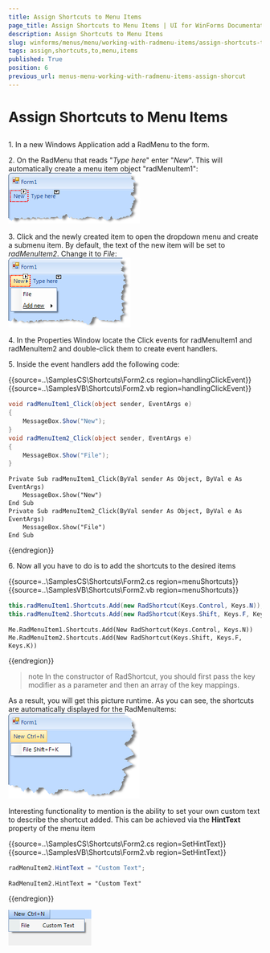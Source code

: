 ```yaml
---
title: Assign Shortcuts to Menu Items
page_title: Assign Shortcuts to Menu Items | UI for WinForms Documentation
description: Assign Shortcuts to Menu Items
slug: winforms/menus/menu/working-with-radmenu-items/assign-shortcuts-to-menu-items
tags: assign,shortcuts,to,menu,items
published: True
position: 6
previous_url: menus-menu-working-with-radmenu-items-assign-shorcut
---
```


# Assign Shortcuts to Menu Items



## 

1\. In a new Windows Application add a RadMenu to the form.

2\. On the RadMenu that reads "*Type here*" enter "*New*". This will automatically create a menu item object "radMenuItem1":<br>![shortcuts-getting-started-(radmenuitems)001](images/shortcuts-getting-started-(radmenuitems)001.png)

3\. Click and the newly created item to open the dropdown menu and create a submenu item. By default, the text of the new item will be set to *radMenuItem2*. Change it to *File*:<br>![shortcuts-getting-started-(radmenuitems)002](images/shortcuts-getting-started-(radmenuitems)002.png)

4\. In the Properties Window locate the Click events for radMenuItem1 and radMenuItem2 and double-click them to create event handlers.

5\. Inside the event handlers add the following code:

{{source=..\SamplesCS\Shortcuts\Form2.cs region=handlingClickEvent}} 
{{source=..\SamplesVB\Shortcuts\Form2.vb region=handlingClickEvent}} 

````C#
void radMenuItem1_Click(object sender, EventArgs e)
{
    MessageBox.Show("New");
}
void radMenuItem2_Click(object sender, EventArgs e)
{
    MessageBox.Show("File");
}

````
````VB.NET
Private Sub radMenuItem1_Click(ByVal sender As Object, ByVal e As EventArgs)
    MessageBox.Show("New")
End Sub
Private Sub radMenuItem2_Click(ByVal sender As Object, ByVal e As EventArgs)
    MessageBox.Show("File")
End Sub

````

{{endregion}} 

6\. Now all you have to do is to add the shortcuts to the desired items

{{source=..\SamplesCS\Shortcuts\Form2.cs region=menuShortcuts}} 
{{source=..\SamplesVB\Shortcuts\Form2.vb region=menuShortcuts}} 

````C#
this.radMenuItem1.Shortcuts.Add(new RadShortcut(Keys.Control, Keys.N));
this.radMenuItem2.Shortcuts.Add(new RadShortcut(Keys.Shift, Keys.F, Keys.K));

````
````VB.NET
Me.RadMenuItem1.Shortcuts.Add(New RadShortcut(Keys.Control, Keys.N))
Me.RadMenuItem2.Shortcuts.Add(New RadShortcut(Keys.Shift, Keys.F, Keys.K))

````

{{endregion}} 

>note In the constructor of RadShortcut, you should first pass the key modifier as a parameter and then an array of the key mappings.
>

As a result, you will get this picture runtime. As you can see, the shortcuts are automatically displayed for the RadMenuItems:![shortcuts-getting-started-(radmenuitems)003](images/shortcuts-getting-started-(radmenuitems)003.png)

Interesting functionality to mention is the ability to set your own custom text to describe the shortcut added. This can be achieved via the __HintText__ property of the menu item

{{source=..\SamplesCS\Shortcuts\Form2.cs region=SetHintText}} 
{{source=..\SamplesVB\Shortcuts\Form2.vb region=SetHintText}} 

````C#
radMenuItem2.HintText = "Custom Text";

````
````VB.NET
RadMenuItem2.HintText = "Custom Text"

````

{{endregion}} 

![shortcuts-getting-started-(radmenuitems)004](images/shortcuts-getting-started-(radmenuitems)004.png)
